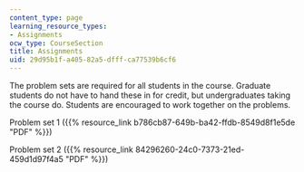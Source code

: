 ```yaml
---
content_type: page
learning_resource_types:
- Assignments
ocw_type: CourseSection
title: Assignments
uid: 29d95b1f-a405-82a5-dfff-ca77539b6cf6
---
```


The problem sets are required for all students in the course. Graduate students do not have to hand these in for credit, but undergraduates taking the course do. Students are encouraged to work together on the problems.

Problem set 1 ({{% resource_link b786cb87-649b-ba42-ffdb-8549d8f1e5de "PDF" %}})

Problem set 2 ({{% resource_link 84296260-24c0-7373-21ed-459d1d97f4a5 "PDF" %}})